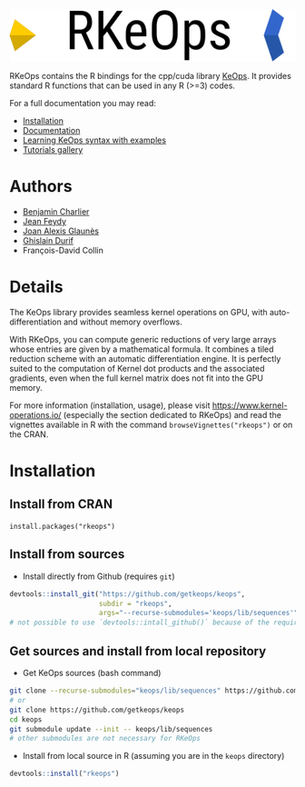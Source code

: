 ![logo rkeops](man/figures/rkeops_logo.png)

RKeOps contains the R bindings for the cpp/cuda library [KeOps](https://www.kernel-operations.io/). It provides
standard R functions that can be used in any R (>=3) codes.

For a full documentation you may read:

* [Installation](https://www.kernel-operations.io/keops/introduction/installation.html)
* [Documentation](https://www.kernel-operations.io/)
* [Learning KeOps syntax with examples](https://www.kernel-operations.io/keops/_auto_examples/index.html)
* [Tutorials gallery](https://www.kernel-operations.io/keops/_auto_tutorials/index.html)

# Authors

- [Benjamin Charlier](https://imag.umontpellier.fr/~charlier/)
- [Jean Feydy](https://www.math.ens.fr/~feydy/)
- [Joan Alexis Glaunès](http://helios.mi.parisdescartes.fr/~glaunes/)
- [Ghislain Durif](https://gdurif.perso.math.cnrs.fr/)
- François-David Collin


# Details
The KeOps library provides seamless kernel operations on GPU, with 
auto-differentiation and without memory overflows.

With RKeOps, you can compute generic reductions of very large arrays whose 
entries are given by a mathematical formula. It combines a tiled reduction 
scheme with an automatic differentiation engine. It is perfectly suited to 
the computation of Kernel dot products and the associated gradients, even 
when the full kernel matrix does not fit into the GPU memory.

For more information (installation, usage), please visit 
<https://www.kernel-operations.io/> (especially the section dedicated to 
RKeOps) and read the vignettes available in R with the command 
`browseVignettes("rkeops")` or on the CRAN.

# Installation

## Install from CRAN

```{r install, eval=FALSE}
install.packages("rkeops")
```

## Install from sources

* Install directly from Github (requires `git`)
```R
devtools::install_git("https://github.com/getkeops/keops", 
                      subdir = "rkeops", 
                      args="--recurse-submodules='keops/lib/sequences'")
# not possible to use `devtools::intall_github()` because of the required submodule
```

## Get sources and install from local repository
* Get KeOps sources (bash command)
```bash
git clone --recurse-submodules="keops/lib/sequences" https://github.com/getkeops/keops
# or
git clone https://github.com/getkeops/keops
cd keops
git submodule update --init -- keops/lib/sequences
# other submodules are not necessary for RKeOps
```

* Install from local source in R (assuming you are in the `keops` directory)
```R
devtools::install("rkeops")
```